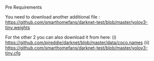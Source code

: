 Pre Requirements

You need to download another additional file : 
https://github.com/smarthomefans/darknet-test/blob/master/yolov3-tiny.weights

For the other 2 you can also download it from here:
(i) https://github.com/pjreddie/darknet/blob/master/data/coco.names
(ii) https://github.com/smarthomefans/darknet-test/blob/master/yolov3-tiny.cfg
